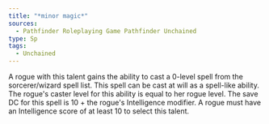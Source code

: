 ```yaml
---
title: "*minor magic*"
sources:
  - Pathfinder Roleplaying Game Pathfinder Unchained
type: Sp
tags:
  - Unchained
---
```


A rogue with this talent gains the ability to cast a 0-level spell from the sorcerer/wizard spell list. This spell can be cast at will as a spell-like ability. The rogue's caster level for this ability is equal to her rogue level. The save DC for this spell is 10 + the rogue's Intelligence modifier. A rogue must have an Intelligence score of at least 10 to select this talent.
